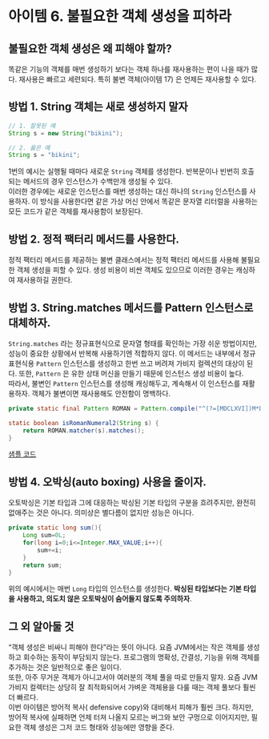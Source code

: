 # 아이템 6. 불필요한 객체 생성을 피하라

## 불필요한 객체 생성은 왜 피해야 할까?

똑같은 기능의 객체를 매번 생성하기 보다는 객체 하나를 재사용하는 편이 나을 때가 많다. 재사용은 빠르고 세련되다. 특히 불변 객체(아이템 17) 은 언제든 재사용할 수 있다.

## 방법 1. String 객체는 새로 생성하지 말자

```java
// 1. 잘못된 예
String s = new String("bikini");

// 2. 옳은 예
String s = "bikini";
```

1번의 예시는 실행될 때마다 새로운 `String` 객체를 생성한다. 반복문이나 빈번히 호출되는 메서드의 경우 인스턴스가 수백만개 생성될 수 있다.  
이러한 경우에는 새로운 인스턴스를 매번 생성하는 대신 하나의 `String` 인스턴스를 사용하자. 이 방식을 사용한다면 같은 가상 머신 안에서 똑같은 문자열 리터럴을 사용하는 모든 코드가 같은 객체를 재사용함이 보장된다.

## 방법 2. 정적 팩터리 메서드를 사용한다.

정적 팩터리 메서드를 제공하는 불변 클래스에서는 정적 팩터리 메서드를 사용해 불필요한 객체 생성을 피할 수 있다. 생성 비용이 비싼 객체도 있으므로 이러한 경우는 캐싱하여 재사용하길 권한다.

## 방법 3. String.matches 메서드를 Pattern 인스턴스로 대체하자.

`String.matches` 라는 정규표현식으로 문자열 형태를 확인하는 가장 쉬운 방법이지만, 성능이 중요한 상황에서 반복해 사용하기엔 적합하지 않다. 
이 메서드는 내부에서 정규표현식용 `Pattern` 인스턴스를 생성하고 한번 쓰고 버려져 가비지 컬렉션의 대상이 된다. 
또한, `Pattern` 은 유한 상태 머신을 만들기 때문에 인스턴스 생성 비용이 높다.  
따라서, 불변인 `Pattern` 인스턴스를 생성해 캐싱해두고, 계속해서 이 인스턴스를 재활용하자. 객체가 불변이면 재사용해도 안전함이 명백하다.

```java
private static final Pattern ROMAN = Pattern.compile("^(?=[MDCLXVI])M*D?C{0,4}L?X{0,4}V?I{0,4}$");

static boolean isRomanNumeral2(String s) {
    return ROMAN.matcher(s).matches();
}
```

[샘플 코드](../practice/src/아이템6_불필요한_객체_생성을_피하라/RomanNumerals.java)

## 방법 4. 오박싱(auto boxing) 사용을 줄이자.

오토박싱은 기본 타입과 그에 대응하는 박싱된 기본 타입의 구분을 흐려주지만, 완전히 없애주는 것은 아니다. 의미상은 별다름이 없지만 성능은 아니다.  

```java
private static long sum(){
    Long sum=0L;
    for(long i=0;i<=Integer.MAX_VALUE;i++){
        sum+=i;
    }
    return sum;
}
```

위의 예시에서는 매번 `Long` 타입의 인스턴스를 생성한다. **박싱된 타입보다는 기본 타입을 사용하고, 의도치 않은 오토박싱이 숨어들지 않도록 주의하자**.  

## 그 외 알아둘 것

“객체 생성은 비싸니 피해야 한다”라는 뜻이 아니다. 
요즘 JVM에서는 작은 객체를 생성하고 회수하는 동작이 부담되지 않는다. 
프로그램의 명확성, 간결성, 기능을 위해 객체를 추가하는 것은 일반적으로 좋은 일이다.  
또한, 아주 무거운 객체가 아니고서야 여러분의 객체 풀을 따로 만들지 말자. 
요즘 JVM 가비지 컬렉터는 상당히 잘 최적화되어서 가벼운 객체용을 다룰 때는 객체 풀보다 훨씬 더 빠르다.  
이번 아이템은 방어적 복사( defensive copy)와 대비해서 피해가 훨씬 크다. 
하지만, 방어적 복사에 실패하면 언제 터져 나올지 모르는 버그와 보안 구멍으로 이어지지만, 필요한 객체 생성은 그저 코드 형태와 성능에만 영향을 준다.  
